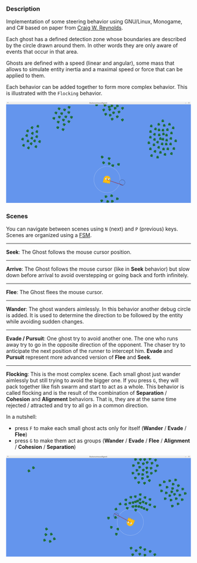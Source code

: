 ### Description
Implementation of some steering behavior using GNU/Linux, Monogame, and C# based on
paper from [Craig W. Reynolds](https://www.red3d.com/cwr/steer/gdc99/).

Each ghost has a defined detection zone whose boundaries are described by the circle drawn around them.
In other words they are only aware of events that occur in that area.

Ghosts are defined with a speed (linear and angular), some mass that allows to simulate entity inertia
and a maximal speed or force that can be applied to them.

Each behavior can be added together to form more complex behavior. This is illustrated with the
`Flocking` behavior.

![Flocking scene](Doc/packing2.png)


### Scenes
You can navigate between scenes using `N` (next) and `P` (previous) keys. Scenes are
organized using a [FSM](https://en.wikipedia.org/wiki/Finite-state_machine).

***
**Seek**:
The Ghost follows the mouse cursor position.

***
**Arrive**:
The Ghost follows the mouse cursor (like in **Seek** behavior) but slow down before
arrival to avoid overstepping or going back and forth infinitely.

***
**Flee**:
The Ghost flees the mouse cursor.


***
**Wander**:
The ghost wanders aimlessly. In this behavior another debug circle is added.
It is used to determine the direction to be followed by the entity while avoiding
sudden changes.


***
**Evade / Pursuit**:
One ghost try to avoid another one. The one who runs away try to go in the opposite
direction of the opponent. The chaser try to anticipate the next position of the runner
to intercept him.
**Evade** and **Pursuit** represent more advanced version of **Flee** and **Seek**.


***
**Flocking**:
This is the most complex scene. Each small ghost just wander aimlessly but still
trying to avoid the bigger one. If you press `G`, they will pack together like
fish swarm and start to act as a whole. This behavior is called flocking and is
the result of the combination of **Separation** / **Cohesion** and **Alignment** behaviors.
That is, they are at the same time rejected / attracted and try to all go in
a common direction.

In a nutshell:

  - press `F` to make each small ghost acts only for itself (**Wander** / **Evade** / **Flee**)
  - press `G` to make them act as groups (**Wander** / **Evade** / **Flee** / **Alignment** / **Cohesion** / **Separation**)


![Flocking scene](Doc/packing1.png)

